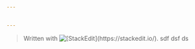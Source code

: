```yaml
---


---
```


<blockquote>
<p>Written with <img src="https://cdn.symbolspin.com/wpimagesthumbs/Emergence.jpg" alt="[StackEdit](https://stackedit.io/)."> sdf dsf ds</p>
</blockquote>

